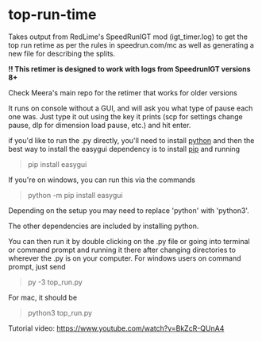 # top-run-time
Takes output from RedLime's SpeedRunIGT mod (igt_timer.log) to get the top run retime as per the rules in speedrun.com/mc as well as generating a new file for describing the splits.

**!! This retimer is designed to work with logs from SpeedrunIGT versions 8+**

Check Meera's main repo for the retimer that works for older versions

It runs on console without a GUI, and will ask you what type of pause each one was. Just type it out using the key it prints (scp for settings change pause, dlp for dimension load pause, etc.) and hit enter.

if you'd like to run the .py directly, you'll need to install [python](https://www.python.org/downloads/) and then the best way to install the easygui dependency is to install [pip](https://pip.pypa.io/en/stable/installation/) and running 
> pip install easygui

If you're on windows, you can run this via the commands

> python -m pip install easygui

Depending on the setup you may need to replace 'python' with 'python3'.

The other dependencies are included by installing python.

You can then run it by double clicking on the .py file or going into terminal or command prompt and running it there after changing directories to wherever the .py is on your computer. For windows users on command prompt, just send
> py -3 top_run.py

For mac, it should be
> python3 top_run.py

Tutorial video: https://www.youtube.com/watch?v=BkZcR-QUnA4
